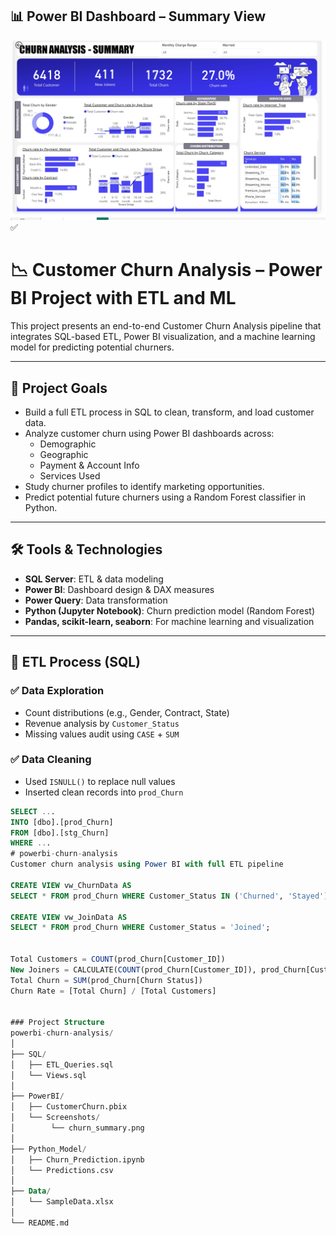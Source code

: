 

## 📊 Power BI Dashboard – Summary View

![Churn Dashboard](churn_dashboard_summary.PNG) ✅




# 📉 Customer Churn Analysis – Power BI Project with ETL and ML

This project presents an end-to-end Customer Churn Analysis pipeline that integrates SQL-based ETL, Power BI visualization, and a machine learning model for predicting potential churners.

---

## 🚀 Project Goals

- Build a full ETL process in SQL to clean, transform, and load customer data.
- Analyze customer churn using Power BI dashboards across:
  - Demographic
  - Geographic
  - Payment & Account Info
  - Services Used
- Study churner profiles to identify marketing opportunities.
- Predict potential future churners using a Random Forest classifier in Python.

---

## 🛠 Tools & Technologies

- **SQL Server**: ETL & data modeling
- **Power BI**: Dashboard design & DAX measures
- **Power Query**: Data transformation
- **Python (Jupyter Notebook)**: Churn prediction model (Random Forest)
- **Pandas, scikit-learn, seaborn**: For machine learning and visualization

---

## 🔄 ETL Process (SQL)

### ✅ Data Exploration
- Count distributions (e.g., Gender, Contract, State)
- Revenue analysis by `Customer_Status`
- Missing values audit using `CASE` + `SUM`

 ### ✅ Data Cleaning
- Used `ISNULL()` to replace null values
- Inserted clean records into `prod_Churn`

```sql
SELECT ...
INTO [dbo].[prod_Churn]
FROM [dbo].[stg_Churn]
WHERE ...
# powerbi-churn-analysis
Customer churn analysis using Power BI with full ETL pipeline

CREATE VIEW vw_ChurnData AS 
SELECT * FROM prod_Churn WHERE Customer_Status IN ('Churned', 'Stayed');

CREATE VIEW vw_JoinData AS 
SELECT * FROM prod_Churn WHERE Customer_Status = 'Joined';


Total Customers = COUNT(prod_Churn[Customer_ID])
New Joiners = CALCULATE(COUNT(prod_Churn[Customer_ID]), prod_Churn[Customer_Status] = "Joined")
Total Churn = SUM(prod_Churn[Churn Status])
Churn Rate = [Total Churn] / [Total Customers]


### Project Structure
powerbi-churn-analysis/
│
├── SQL/
│   ├── ETL_Queries.sql
│   └── Views.sql
│
├── PowerBI/
│   ├── CustomerChurn.pbix
│   └── Screenshots/
│        └── churn_summary.png
│
├── Python_Model/
│   ├── Churn_Prediction.ipynb
│   └── Predictions.csv
│
├── Data/
│   └── SampleData.xlsx
│
└── README.md


